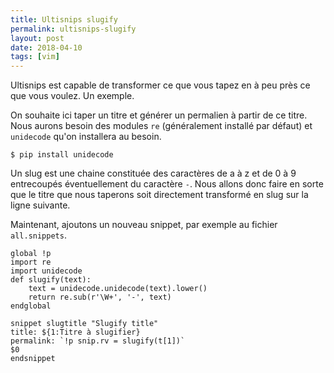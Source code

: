 ```yaml
---
title: Ultisnips slugify
permalink: ultisnips-slugify
layout: post
date: 2018-04-10
tags: [vim]
---
```


Ultisnips est capable de transformer ce que vous tapez en à peu près ce que vous
voulez. Un exemple.

On souhaite ici taper un titre et générer un permalien à partir de ce titre.
Nous aurons besoin des modules `re` (généralement installé par défaut) et 
`unidecode` qu'on installera au besoin.

    $ pip install unidecode

Un slug est une chaine constituée des caractères de a à z et de 0 à 9
entrecoupés éventuellement du caractère `-`. Nous allons donc faire en sorte
que le titre que nous taperons soit directement transformé en slug sur la ligne
suivante.

Maintenant, ajoutons un nouveau snippet, par exemple au fichier `all.snippets`.

    global !p
    import re
    import unidecode
    def slugify(text):
        text = unidecode.unidecode(text).lower()
        return re.sub(r'\W+', '-', text)
    endglobal

    snippet slugtitle "Slugify title"
    title: ${1:Titre à slugifier}
    permalink: `!p snip.rv = slugify(t[1])`
    $0
    endsnippet
